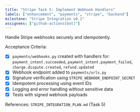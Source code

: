 ```yaml
---
title: "Stripe Task 5: Implement Webhook Handlers"
labels: ["enhancement", "payments", "stripe", "backend"]
milestone: "Stripe Integration v0.1"
assignees: ["github-actions[bot]"]
---
```


Handle Stripe webhooks securely and idempotently.

Acceptance Criteria:
- [x] `payments/webhooks.py` created with handlers for: `payment_intent.succeeded`, `payment_intent.payment_failed`, `charge.dispute.created`, `refund.updated`
- [x] Webhook endpoint added to `payments/urls.py`
- [x] Signature verification using `STRIPE_WEBHOOK_ENDPOINT_SECRET`
- [x] Idempotent processing using event IDs
- [x] Logging and error handling without sensitive data
- [x] Tests with signed webhook payloads

References: `STRIPE_INTEGRATION_PLAN.md` (Task 5)
